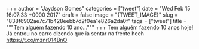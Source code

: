 
+++
author = "Jaydson Gomes"
categories = ["tweet"]
date = "Wed Feb 15 16:07:33 +0000 2017"
draft = false
image = "{TWEET_IMAGE}"
slug = "838f6902ae7c71b428eebb7d2f0ea1e826a2da0f"
tags = ["tweet"]
title = """Tem alguém fazendo 10 ano..."""
+++
Tem alguém fazendo 10 anos hoje! Já entrou no carro dizendo que ia sentar na frente heeh https://t.co/mznr014BnO
